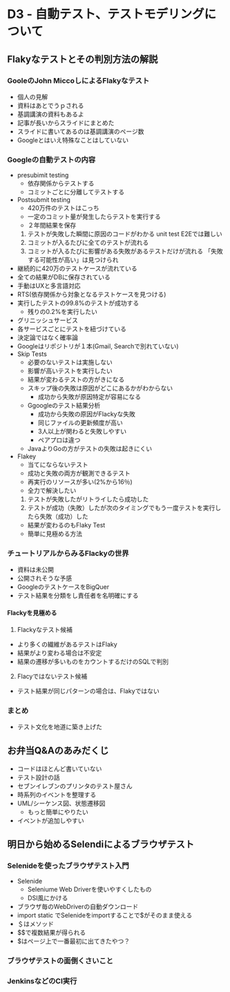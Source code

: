 # D3 - 自動テスト、テストモデリングについて

## Flakyなテストとその判別方法の解説
### GooleのJohn MiccoしによるFlakyなテスト
* 個人の見解
* 資料はあとでうｐされる
* 基調講演の資料もあるよ
* 記事が長いからスライドにまとめた
* スライドに書いてあるのは基調講演のページ数
* Googleとはいえ特殊なことはしていない

### Googleの自動テストの内容
* presubimit testing
  - 依存関係からテストする
  - コミットごとに分離してテストする
* Postsubmit testing 
  - 420万件のテストはこっち
  - 一定のコミット量が発生したらテストを実行する
  - ２年間結果を保存
   1. テストが失敗した瞬間に原因のコードがわかる
       unit test
       E2Eでは難しい
   2. コミットが入るたびに全てのテストが流れる
   3. コミットが入るたびに影響がある失敗があるテストだけが流れる
   「失敗する可能性が高い」は見つけられ
* 継続的に420万のテストケースが流れている
* 全ての結果がDBに保存されている
* 手動はUXと多言語対応
* RTS(依存関係から対象となるテストケースを見つける)
* 実行したテストの99.8%のテストが成功する
  - 残りの0.2%を実行したい
* グリニッシュサービス
* 各サービスごとにテストを紐づけている
* 決定論ではなく確率論
* Googleはリポジトリが１本(Gmail, Searchで別れていない)
* Skip Tests
  - 必要のないテストは実施しない
  - 影響が高いテストを実行したい
  - 結果が変わるテストの方がきになる
  - スキップ後の失敗は原因がどこにあるかがわからない
    - 成功から失敗が原因特定が容易になる
  - Ggoogleのテスト結果分析
    - 成功から失敗の原因がFlackyな失敗
    - 同じファイルの更新頻度が高い
    - 3人以上が関わると失敗しやすい
    - ペアプロは違つ
  - JavaよりGoの方がテストの失敗は起きにくい
* Flakey
  - 当てにならないテスト
  - 成功と失敗の両方が観測できるテスト
  - 再実行のリソースが多い(2%から16％)
  - 全力で解決したい
  1. テストが失敗したがリトライしたら成功した
  2. テストが成功（失敗）したが次のタイミングでもう一度テストを実行したら失敗（成功）した
    - 結果が変わるのもFlaky Test
    - 簡単に見極める方法

### チュートリアルからみるFlackyの世界
* 資料は未公開
* 公開されそうな予感
* GoogleのテストケースをBigQuer
* テスト結果を分類をし責任者を名明確にする
#### Flackyを見極める
1. Flackyなテスト候補
* より多くの繊維があるテストはFlaky
* 結果がより変わる場合は不安定
* 結果の遷移が多いものをカウントするだけのSQLで判別
  
2. Flacyではないテスト候補
* テスト結果が同じパターンの場合は、Flakyではない

### まとめ
* テスト文化を地道に築き上げた

## お弁当Q&Aのあみだくじ
* コードはほとんど書いていない
* テスト設計の話
* セブンイレブンのプリンタのテスト屋さん
* 時系列のイベントを整理する
* UML/シーケンス図、状態遷移図
  * もっと簡単にやりたい
* イベントが追加しやすい


## 明日から始めるSelendiによるブラウザテスト
### Selenideを使ったブラウザテスト入門
* Selenide
  * Seleniume Web Driverを使いやすくしたもの
  * DSI風にかける
* ブラウザ毎のWebDriverの自動ダウンロード
* import static でSelenideをimportすることで$がそのまま使える
* ＄はメソッド
* $$で複数結果が得られる
* $はページ上で一番最初に出てきたやつ？
### ブラウザテストの面倒くさいこと
### JenkinsなどのCI実行


